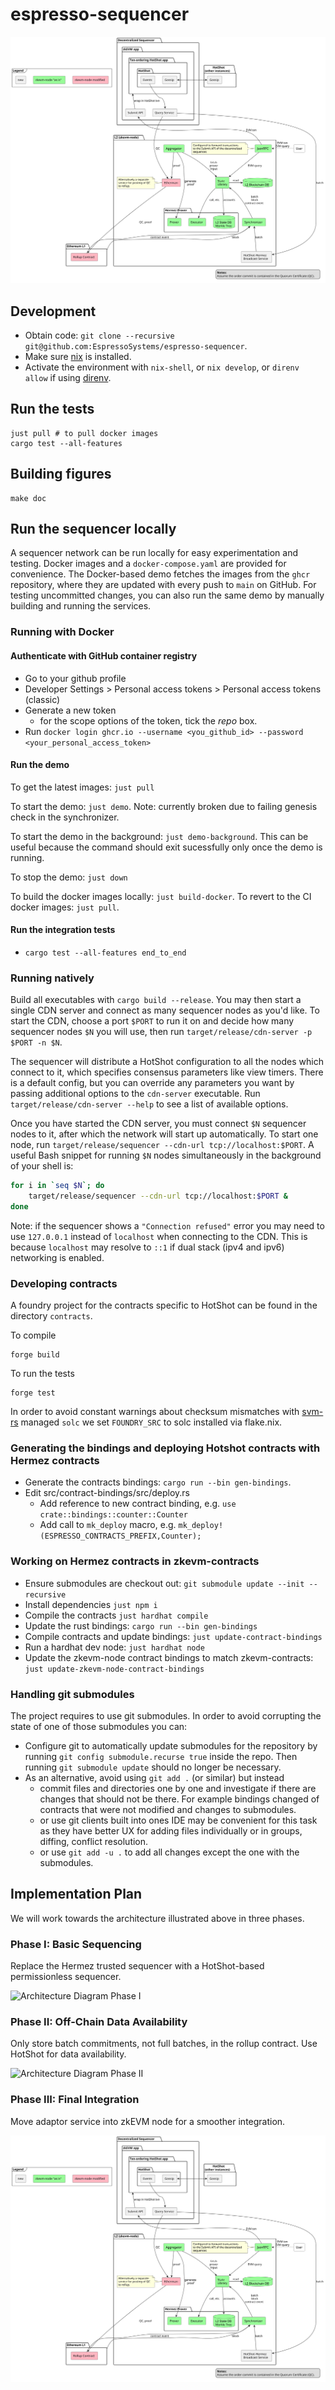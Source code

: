 # espresso-sequencer

![Architecture diagram](./doc/architecture.svg)

## Development

- Obtain code: `git clone --recursive git@github.com:EspressoSystems/espresso-sequencer`.
- Make sure [nix](https://nixos.org/download.html) is installed.
- Activate the environment with `nix-shell`, or `nix develop`, or `direnv allow`
  if using [direnv](https://direnv.net/).

## Run the tests

    just pull # to pull docker images
    cargo test --all-features

## Building figures

    make doc

## Run the sequencer locally

A sequencer network can be run locally for easy experimentation and testing. Docker images and a
`docker-compose.yaml` are provided for convenience. The Docker-based demo fetches the images from
the `ghcr` repository, where they are updated with every push to `main` on GitHub. For testing
uncommitted changes, you can also run the same demo by manually building and running the services.

### Running with Docker

#### Authenticate with GitHub container registry

* Go to your github profile
* Developer Settings > Personal access tokens > Personal access tokens (classic)
* Generate a new token
  * for the scope options of the token, tick the *repo* box.
* Run ``docker login ghcr.io --username <you_github_id> --password <your_personal_access_token>``

#### Run the demo

To get the latest images: `just pull`

To start the demo: `just demo`. Note: currently broken due to failing genesis
check in the synchronizer.

To start the demo in the background: `just demo-background`. This can be useful because the command should exit sucessfully only once the demo is running.

To stop the demo: `just down`

To build the docker images locally: `just build-docker`. To revert to the CI docker images: `just pull`.

#### Run the integration tests

* ``cargo test --all-features end_to_end``

### Running natively

Build all executables with `cargo build --release`. You may then start a single CDN server and
connect as many sequencer nodes as you'd like. To start the CDN, choose a port `$PORT` to run it on
and decide how many sequencer nodes `$N` you will use, then run
`target/release/cdn-server -p $PORT -n $N`.

The sequencer will distribute a HotShot configuration to all the nodes which connect to it, which
specifies consensus parameters like view timers. There is a default config, but you can override any
parameters you want by passing additional options to the `cdn-server` executable. Run
`target/release/cdn-server --help` to see a list of available options.

Once you have started the CDN server, you must connect `$N` sequencer nodes to it, after which the
network will start up automatically. To start one node, run
`target/release/sequencer --cdn-url tcp://localhost:$PORT`. A useful Bash snippet for running `$N`
nodes simultaneously in the background of your shell is:
```bash
for i in `seq $N`; do
    target/release/sequencer --cdn-url tcp://localhost:$PORT &
done
```

Note: if the sequencer shows a `"Connection refused"` error you may need to use
`127.0.0.1` instead of `localhost` when connecting to the CDN. This is because
`localhost` may resolve to `::1` if dual stack (ipv4 and ipv6) networking is
enabled.

### Developing contracts

A foundry project for the contracts specific to HotShot can be found in the directory `contracts`.

To compile
```shell
forge build
```

To run the tests
```shell
forge test
```

In order to avoid constant warnings about checksum mismatches with
[svm-rs](https://github.com/roynalnaruto/svm-rs) managed `solc` we set
`FOUNDRY_SRC` to solc installed via flake.nix.

### Generating the bindings and deploying Hotshot contracts with Hermez contracts

* Generate the contracts bindings: `cargo run --bin gen-bindings`.
* Edit src/contract-bindings/src/deploy.rs
  * Add reference to new contract binding, e.g. `use crate::bindings::counter::Counter`
  * Add call to `mk_deploy` macro, e.g. `mk_deploy!(ESPRESSO_CONTRACTS_PREFIX,Counter);`

### Working on Hermez contracts in zkevm-contracts

- Ensure submodules are checkout out: `git submodule update --init --recursive`
- Install dependencies `just npm i`
- Compile the contracts `just hardhat compile`
- Update the rust bindings: `cargo run --bin gen-bindings`
- Compile contracts and update bindings: `just update-contract-bindings`
- Run a hardhat dev node: `just hardhat node`
- Update the zkevm-node contract bindings to match zkevm-contracts: `just
  update-zkevm-node-contract-bindings`

### Handling git submodules

The project requires to use git submodules. In order to avoid corrupting the state of one of those submodules you can:
* Configure git to automatically update submodules for the repository by running `git config submodule.recurse true` 
   inside the repo. Then running `git submodule update` should no longer be necessary.
* As an alternative, avoid using `git add .` (or similar) but instead 
  * commit files and directories one by one and investigate  if there are changes that should not be there. For example bindings changed of contracts that were not modified and changes to submodules. 
  * or use git clients built into ones IDE may be convenient for this task as they have better UX for adding files individually or in groups, diffing, conflict resolution.
  * or use `git add -u .` to add all changes except the one with the submodules.

## Implementation Plan

We will work towards the architecture illustrated above in three phases.

### Phase I: Basic Sequencing

Replace the Hermez trusted sequencer with a HotShot-based permissionless sequencer.

![Architecture Diagram Phase I](./doc/architecture_phase1.svg)

### Phase II: Off-Chain Data Availability

Only store batch commitments, not full batches, in the rollup contract. Use HotShot for data
availability.

![Architecture Diagram Phase II](./doc/architecture_phase2.svg)

### Phase III: Final Integration

Move adaptor service into zkEVM node for a smoother integration.

![Architecture Diagram Phase III](./doc/architecture.svg)
